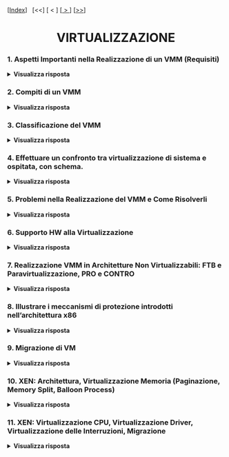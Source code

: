 [[Index](https://github.com/mikyll/Sistemi-Operativi-M/tree/main/flashcard)]&nbsp;&nbsp;
[<<]
[&nbsp;<&nbsp;]
[[&nbsp;>&nbsp;](https://github.com/mikyll/Sistemi-Operativi-M/blob/main/flashcard/02%20-%20Protezione.md)]
[[>>](https://github.com/mikyll/Sistemi-Operativi-M/blob/main/flashcard/11%20-%20HPC.md)]

<h1 align="center">VIRTUALIZZAZIONE</h1>

### 1. Aspetti Importanti nella Realizzazione di un VMM (Requisiti)

<details>
  <summary><b>Visualizza risposta</b></summary>

  Il Virtual Machine Monitor (VMM, o Hypervisor) consente la condivisione da parte di più macchine virtuali della stessa piattaforma hardware. Gestisce le interazioni tra le macchine virtuali e l’hardware sottostante, in modo da garantire:

  - isolamento tra le macchine virtuali;
  - stabilità del sistema.
  
  Il VMM deve quindi offrire le risorse virtuali necessarie per il funzionamento delle macchine virtuali, tra cui:
  - CPU
  - memoria (RAM)
  - dispositivi di I/O.
  
  A tal scopo sono necessari diversi requisiti per la realizzazione del VMM.
  
  1. Ambiente di esecuzione dei programmi praticamente identico a quello della macchina reale: garantire che gli stessi programmi che funzionano su architetture non virtualizzate possano essere eseguiti nelle VM senza modifiche.
  
  2. Garantire una elevata efficienza nell’esecuzione dei programmi: le istruzioni non privilegiate devono venire eseguite direttamente in hardware senza coinvolgere il VMM.
  
  3. Garantire la sicurezza e la stabilità dell’intero sistema: i programmi in esecuzione sulle macchine virtuali non possono effettuare l’accesso in modo privilegiato all’hardware.
</details>

### 2. Compiti di un VMM

<details>
  <summary><b>Visualizza risposta</b></summary>
  
  Il VMM è l'unico mediatore tra HW e SW, e ha il compito di consentire la condivisione di una singola macchina HW a più VM guest, realizzando per ciascuna una sandbox al fine di garantire isolamento e stabilità (del sistema e delle singole VM). Nel caso di un VMM di sistema dev'essere l'unico componente ad avere il pieno controllo dell'HW e a poter eseguire le istruzioni privilegiate (unico componente ad eseguire al ring 0).
  Ha il compito di gestione delle VM: creazione, spegnimento/accensione, eliminazione, migrazione live.
</details>

### 3. Classificazione del VMM

<details>
  <summary><b>Visualizza risposta</b></summary>
  
I diversi tipi di VMM si classificano in base a due parametri:
1. il *livello* a cui si collocano:
    - **VMM di Sistema** - il VMM esegue <ins>direttamente sull'HW</ins> e consiste in un sistema operativo leggero che viene corredato dei driver per pilotare le varie periferiche. In assenza di multiboot è necessario disinstallare il sistema operativo preesistente.
    - **VMM Ospitato** - il VMM è un'<ins>applicazione</ins> che esegue su un sistema operativo preinstallato, al pari delle altre applicazioni. Le singole VM guest sono anch'esse applicazioni.
2. la *modalità di dialogo* tra le VM guest ed il VMM per l'utilizzo dell'HW sottostante:
    - **Virtualizzazione Pura** - le VM guest utilizzano la <ins>stessa insterfaccia</ins> (istruzioni macchina) <ins>fornita dall'architettura fisica</ins>. Generalmente è il caso di HW con supporto nativo alla virtualizzazione.
    - **Paravirtualizzazione** - il VMM presenta alle VM guest un'interfaccia "virtuale", differente da quella fornita dall'HW (<ins>hypercall API</ins>). È una delle possibili soluzioni software che vengono adottate quando l'HW non fornisce supporto nativo alla virtualizzazione. È il caso di XEN.
</details>


### 4. Effettuare un confronto tra virtualizzazione di sistema e ospitata, con schema.

<details>
  <summary><b>Visualizza risposta</b></summary>

In base a dove è collocato il Virtual Machine Monitor si hanno due tipo di virtualizzazione:

- VMM di sistema;
- VMM ospitati.

Nel caso di **VMM di sistema** le funzionalità di virtualizzazione vengono integrate in un sistema operativo leggero (il VMM), posto direttamente sopra l’hardware dell’elaboratore. Per garantire un corretto funzionamento del VMM, occorre disporre di tutti i driver necessari per pilotare le periferiche.
Si hanno due macro componenti importanti:
- **Host**: piattaforma di base sulla quale si realizzano le macchine virtuali. Include la macchina fisica e il VMM;
- **Guest**: le macchine virtuali, che includono applicazioni e sistema operativo.
Esempi di VMM di sistema sono kvm, xen, VMware svsphere e Microsoft HyperV.

<p align="center">
  <img src="./imgs/VMM-sistema.png">
</p>

Nel caso invece di **VMM ospitato**, si installa il VMM come un’applicazione sopra un sistema operativo esistente. Il VMM opera nello spazio utente e accede all'hardware tramite system call del sistema operativo su cui viene installato.
<p align="center">
  <img width="460" height="300" src="./imgs/VMM-ospitato.png">
</p>

I vantaggi sono i seguenti:
- L’installazione del VMM è più semplice (dato è come un'applicazione).
- Si può fare riferimento al sistema operativo sottostante per la gestione delle periferiche e si possono utilizzare altri servizi del SO, come lo scheduling e la gestione dei dispositivi.
Uno svantaggio risulta nelle performance, peggiori rispetto al VMM di sistema. Un esempio di prodotti con VMM ospitato sono VirtualBox, User Mode Linux e VMware Fusion/player.

</details>

### 5. Problemi nella Realizzazione del VMM e Come Risolverli

<details>
  <summary><b>Visualizza risposta</b></summary>
  
  I principali problemi che si possono presentare, nella realizzazione del VMM, sono dovuti ai **ring di protezione**. I ring di protezione, o modalità di esecuzione, sono uno strumento utilizzato dai processori per incrementare il livello di protezione tra i diversi componenti e separare i compiti. Soltiamente vi sono almeno 2 ring: il <ins>ring 0</ins> (supervisor o kernel) è l'unico in cui è possibile eseguire le istruzioni privilegiate della CPU; i <ins>ring >0</ins> (utente) sono quelli in cui non è possibile eseguire le istruzioni privilegiate. Poiché in un sistema virtualizzato con VMM di sistema, <ins>il VMM dev'essere l'unico componente in grado di mantenere in qualunque momento il pieno controllo dell'HW</ins>, esso è anche l'unico componente che può e deve eseguire a ring 0. Di conseguenza:
  1. Si può avere **ring deprivileging**, quando il SO di una macchina virtuale si trova ad eseguire ad un ring inferiore (che non gli è proprio) e di conseguenza non può utilizzare le istruzioni privilegiate del processore.<br/>
  Una possibile <ins>soluzione</ins> a questo problema è l'utilizzo del meccanismo **trap&emulate**, secondo cui quando un SO guest tenta di eseguire un'istruzione privilegiata, la CPU scatena una notifica (*trap*) al VMM e gli trasferisce il controllo. Dopodiché, il VMM controlla la correttezza della richiesta e ne emula (*emulate*) il comportamento.<br/>
  Esempio: se le VM potessero eseguire le istruzioni privilegiate, un SO guest potrebbe chiamare la ```popf```, un'istruzione privilegiata che permette di disabilitare le interruzioni. Ma in questo modo verrebbero disabilitate le interruzioni di tutto il sistema, ed il VMM non potrebbe più riacquisire il controllo dell'HW. Invece, il comportamento desiderato è che venissero disabilitate solo le istruzioni della singola VM che ha effettuato tale chiamata, comportamento realizzabile tramite l'approccio *trap&emulate*.
  2. Si può avere **ring compression**, se ad esempio il processore prevede due soli ring di protezione 0 ed 1. In questo caso, il VMM si troverà a ring 0, mentre sia SO guest che applicazioni si troveranno ad eseguire nello stesso ring utente 1, con *scarso livello di protezione* tra SO e applicazioni.
  3. Si possono verificare problemi dovuti al **ring aliasing**, quando alcune istruzioni non privilegiate permettono di accedere in lettura ad alcuni registri la cui gestione dovrebbe essere riservata al VMM, con *possibili inconsistenze*. Ad esempio il registro CS contiene il current privilege level (CPL) e un SO potrebbe leggere un valore diverso rispetto a quello in cui pensa di eseguire.
</details>

### 6. Supporto HW alla Virtualizzazione

<details>
  <summary><b>Visualizza risposta</b></summary>
  
  L'architettura di una CPU si dice **naturalmente virtualizzabile** se <ins>prevede l'invio di trap allo stato supervisor</ins> (ring 0) ogni volta che un livello di protezione differente tenta di eseguire istruzioni privilegiate. In questo caso la realizzazione del VMM è semplificata, in quanto l'approccio trap&emulate ha il support dell'HW, e vi è supporto all'esecuzione diretta (le istruzioni non privilegiate vengono eseguite direttamente dalle VM guest).
</details>

### 7. Realizzazione VMM in Architetture Non Virtualizzabili: FTB e Paravirtualizzazione, PRO e CONTRO

<details>
  <summary><b>Visualizza risposta</b></summary>

L’architettura della CPU si dice naturalmente virtualizzabile se prevede l’invio di trap allo stato supervisore per ogni istruzione privilegiata invocata da un livello di protezione diverso dal supervisore.

Se l’architettura della CPU è naturalmente virtualizzabile la realizzazione del VMM è semplificata: per ogni trap generato dal tentativo di esecuzione di istruzione privilegiata dal guest viene eseguita una routine di emulazione (seguendo l’approccio trap&emulate). 

È inoltre presente il supporto nativo all’esecuzione diretta (ad esempio Intel VT, AMD-V).
Non tutte le architetture sono naturalmente virtualizzabili: alcune istruzioni privilegiate di questa architettura invocate a livello user non provocano una trap, ma:

- vengono ignorate non consentendo l’intervento trasparente del VMM,
- in alcuni casi provocano il crash del sistema.

Se il processore non fornisce il supporto alla virtualizzazione, si utilizzano delle soluzioni software apposite, come fast binary translation e paravirtualizzazione.

1. **Fast Binary Translation (FTB)**, si basa sulla compilazione dinamica. Il VMM legge dinamicamente (a runtime) blocchi di istruzioni chiamati dalle VM guest, e <ins>sostituisce le chiamate ad istruzioni privilegiate con chiamate al VMM</ins>, ottenendo lo stesso significato semantico. Come per la compilazione dinamica, vi è la possibilità di salvare in cache i blocchi tradotti, per riutilizzi futuri.
    - *Vantaggi*: ogni VM guest usa la stessa interfaccia fornita dall'architettura fisica, dunque è una copia esatta della macchina reale (virtualizzazione pura: non è necessario il porting del Sistema Operativo).
    - *Svantaggi*: la traduzione dinamica è costosa, dunque le prestazioni ne risentono, e la struttura del VMM è più complessa, in quanto deve realizzare anche il layer relativo alla traduzione binaria.
  
2. **Paravirtualizzazione**, il VMM offre alle VM guest un'interfaccia differente (<ins>hypercall API</ins>) rispetto a quella fornita dalla macchina fisica, per l'accesso alle risorse. I SO guest quando vogliono eseguire istruzioni privilegiate, eseguono direttamente le hypercall, senza generare interruzioni.I kernel dei sistemi operativi guest devono essere modificati in modo da avere accesso all’intefaccia del
particolare VMM. Si ha una struttura del VMM semplificata, poiché non si deve occupare della traduzione dinamica dei tentativi di operazioni privilegiate dei guest.
Un esempio di architettura che utilizza la paravirtualizzazione è Xen.
    - *Vantaggi*: prestazioni migliori rispetto a fast binary translation e VMM semplificato.
    - *Svantaggi*: necessità di effettuare il porting dei SO guest (operazione preclusa a sistemi operativi proprietari, ad esempio famiglia Windows).
</details>

### 8. Illustrare i meccanismi di protezione introdotti nell’architettura x86

<details>
  <summary><b>Visualizza risposta</b></summary>

La protezione viene introdotta a partire dalla seconda generazione dell’architettura x86: viene effettuata una distinzione tra sistema operativo (che possiede controllo assoluto sulla macchina fisica sottostante) e le applicazioni (che interagiscono con le risorse fisiche effettuando una richiesta al sistema operativo e implementando il concetto di ring di protezione.

Viene utilizzato il registro **CS**, i cui due bit meno significativi vengono riservati per rappresentare il livello corrente di privilegio (**CPL**, Current Privilege Level). Sono possibili 4 ring, di cui:

- **Ring 0**: possiede i maggiori privilegi ed è destinato al kernel del sistema operativo.
- **Ring 3**: possiede i minori privilegi ed è quindi destinato alle applicazioni utente.

Normalmente si utilizzano comunemente soltanti il ring 0 e il ring 3, mentre gli altri due sono utilizzati in rari casi (e.g. IBM OS2), per mantenere la massima portabilità dei sistemi operativi verso processori con solo 2 ring di protezione. Per garantire protezione della CPU non è permesso a ring diversi dallo 0 di eseguire le istruzioni privilegiate e normalmente destinate solo al kernel del sistema operativo, in quanto sono critiche e potenzialmente pericolose.

Una qualsiasi violazione di questo comportamento può provocare un’eccezione, con immediato passaggio al sistema operativo, in grado di catturarla e gestirla opportunamente e terminando ad esempio l’applicazione in esecuzione.

Per garantire protezione della memoria si guarda il descrittore di ciascun segmento, presente in una tabella GDT o LDT: in particolare, nel descrittore sono indicati il livello di protezione richiesto **PL** e i vari permessi di accesso (r, w, x).

Se il valore di CPL è maggiore del valore del PL del segmento di codice che contiene l’istruzione invocata,
allora si ha una violazione dei vincoli di protezione, che provoca un’eccezione.

Per risolvere il problema del ring deprivileging viene dedicato il ring 0 al VMM e conseguentemente i sistemi operativi guest vengono collocati in ring a privilegi ridotti. Vengono comunemente utilizzate due tecniche:

- `0/1/3`: Consiste nello spostare il sistema operativo dal ring 0, dove nativamente dovrebbe trovarsi, al ring
1 a privilegio ridotto, lasciando le applicazioni nel ring 3 e installando il VMM sul ring 0. Questa tecnica
non è però compatibile con sistemi operativi a 64 bit. 

- `0/3/3`: Consiste nello spostare il sistema operativo
direttamente al ring applicativo, e cioè il 3, insieme alle applicazioni stesse, installando sul ring 0, come nella
tecnica precedente, il VMM (ring compression)

</details>

### 9. Migrazione di VM

<details>
  <summary><b>Visualizza risposta</b></summary>
  
  Specialmente nei datacenter che forniscono server virtualizzati, la migrazione è utile per una gestione agile delle VM. In particolare è utile per far fronte a: variazioni dinamiche del carico (dunque è possibile effettuare load balancing), manutenzione online dei nodi, gestione finalizzata al risparmio energetico, disaster recovery.
  La migrazione Live permette di spostare una VM da un nodo fisico ad un altro senza doverla spegnere, permettendo di mantenere attivi i servizi da essa forniti. Solitamente si cerca di minimizzare downtime (tempo in cui la macchina non risponde alle richieste degli utenti), tempo totale di migrazione e consumo di banda.
  Migrazione Live tramite Precopy: ha l'obbiettivo di minimizzare il downtime.
  1. *Individuazione* dei nodi coinvolti nella migrazione (sorgente e destinazione);
  2. Allocazione ed *inizializzazione* di una VM container sul nodo di destinazione;
  3. **Pre-copia iterativa** delle pagine:
    - Prima si copiano tutte le pagine allocate in memoria sull'host sorgente, nell'host destinatario;
    - Poi si effettua una copia iterativa delle dirty pages (ovvero le pagine modificate rispetto al ciclo precedente), finché non si raggiunge una soglia minima di pagine.
  4. *Sospensione* della macchina sull'host sorgente e copia delle ultime dirty pages;
  5. *Commit*: eliminazione della macchina dall'host sorgente;
  6. *Resume* della macchina sull'host destinatario.
  Alternative a pre-copy: post-copy (riduce tempo totale di migrazione e consumo di banda, ma ha downtime piuttosto elevato).
</details>

### 10. XEN: Architettura, Virtualizzazione Memoria (Paginazione, Memory Split, Balloon Process)

<details>
  <summary><b>Visualizza risposta</b></summary>
  
  XEN è un VMM di sistema open source basato sulla paravirtualizzazione.

  L'architettura di XEN prevede che il VMM (di sistema) esegua direttamente sull'HW. Le VM guest sono organizzate in domain: vi è il *domain 0* che è assegnato ad una VM speciale (separato dal VMM stesso), e vi sono i *domain utente* (>0) che sono le VM installate. Il VMM si occupa di virtualizzare CPU, memoria e dispositivi di I/O per ogni VM e fornisce un'interfaccia di controllo per la gestione delle risorse e l'amministrazione dei vari domain. Sfrutta la *paravirtualizzazione*: le VM guest eseguono direttamente le istruzioni non privilegiate ed effettuano hypercall per le istruzioni privilegiate.

  ##### Virtualizzazione della memoria
  **Paginazione**: I SO guest gestiscono la *memoria virtuale* mediante paginazione (<ins>meccanismi gestiti da XEN -ring 0-, politiche da VM guest</ins>). Le tabelle delle pagine sono mappate nella memoria fisica da XEN, il quale è l'unico a potervi accedere in *scrittura*, mentre i SO guest possono accedervi in lettura. Per gli *update*, le VM effettuano delle richieste ed il VMM le controlla e le esegue.<br/>
  **Memory Split**: XEN adotta il modello 0/1/3, con VMM a ring 0, SO guest a ring 1 e applicazioni a ring 3. Per aggiungere un ulteriore livello di protezione, viene adottato un meccanismo chiamato *memory split* secondo cui lo <ins>spazio di indirizzamento virtuale per ogni VM è strutturato in modo da contenere il codice di XEN (nei primi 64 MiB, ring 0), il codice del kernel (ring 1) e lo spazio utente (ring 3), in segmenti separati</ins>. Al momento della creazione di un processo, il SO ospitato richiede una tabella delle pagine a XEN, che ne restituisce una a cui sono state aggiunte le pagine del segmento di XEN, registrandola e acquisendovi il diritto di scrittura esclusivo. In questo modo, quando un SO guest tenta di aggiornarla, scatenerà una *protection fault*, che verrà catturato e gestito da XEN.<br/>
  **Balloon Process**: Poiché la paginazione è completamente a carico delle VM guest, serve un meccanismo che <ins>consente al VMM di reclamare pagine di memoria meno utilizzate dalle altre VM</ins>. Per questo motivo, su ogni VM guest è sempre in esecuzione un balloon process che comunica col VMM e, in caso di necessità, può essere chiamato per *gonfiarsi* e richiedere al proprio SO delle pagine, fornendole successivamente al VMM.
</details>

### 11. XEN: Virtualizzazione CPU, Virtualizzazione Driver, Virtualizzazione delle Interruzioni, Migrazione

<details>
  <summary><b>Visualizza risposta</b></summary>
  
  **Virtualizzazione CPU**: Il VMM definisce un'architettura virtuale simile a quella del processore, in cui però le istruzioni privilegiate sono sostituite con hypercall (necessità di porting dei SO guest): l'invocazione di una hypercall determina il passaggio da ring 1 a ring 0. Due clock: real-time (processore), virtual-time (VM).
  
  **Virtualizzazione Driver**: Per consentire alle VM guest di accedere ai dispositivi disponibili a livello HW, XEN virtualizza l'interfaccia di ciascuno, tramite 2 tipi di driver:
  - **back-end driver**, è il driver vero e proprio, solitamente installato nel domain 0;
  - **front-end driver**, è il driver "astratto", semplificato e generico installato nel kernel del SO guest, che all'occorrenza si collega al back-end specifico.

Per la gestione delle richieste viene utilizzata una struttura ad anello chiamata "asyncronous I/O ring" (buffer FIFO circolare), in cui i front-end driver depositano le richieste, che vengono estratte dal back-end driver. Questa soluzione garantisce portabilità, isolamento e semplificazione del VMM.
  
  **Virtualizzazione delle Interruzioni**: Ogni interruzione viene gestita direttamente dal SO guest, ad eccezione dei page fault, in quanto questa richiede l'accesso al registro CR2 (accessibile solo a ring 0), che contiene l'indirizzo di chi l'ha provocato. Dunque la routine di gestione dei page fault prevede che il VMM legga il valore di CR2, lo copi in una variabile del SO guest, e vi restituiscac il controllo.
  
  **Migrazione Live**: la migrazione live su XEN è guest based, e avviene sfruttando un demone che si trova nel domain 0 (del server sorgente). Si adotta la pre-copy con compressione delle pagine per ridurre l'occupazione di banda.
</details>
